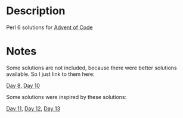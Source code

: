 Description
===========

Perl 6 solutions for [Advent of Code](http://adventofcode.com/)

Notes
=====

Some solutions are not included, because there were better solutions available. So I just link to them here:

[Day 8](https://www.reddit.com/r/adventofcode/comments/3vw32y/day_8_solutions/cxs2exg),
[Day 10](https://www.reddit.com/r/adventofcode/comments/3w6h3m/day_10_solutions/cxu14qz)

Some solutions were inspired by these solutions:

[Day 11](https://www.reddit.com/r/adventofcode/comments/3wbzyv/day_11_solutions/cxv1vx5),
[Day 12](https://www.reddit.com/r/adventofcode/comments/3wh73d/day_12_solutions/cxwx3ut),
[Day 13](https://www.reddit.com/r/adventofcode/comments/3wm0oy/day_13_solutions/cxx807l)
